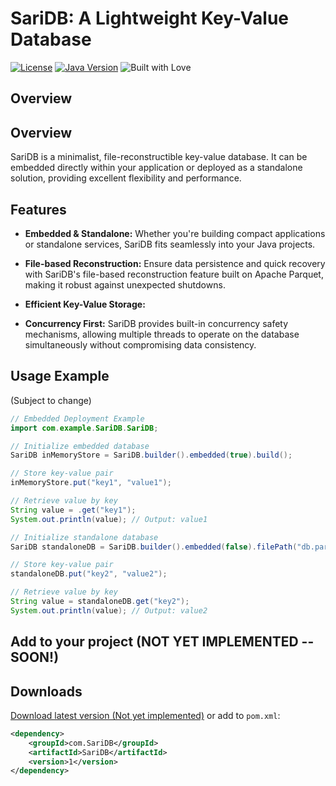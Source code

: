 # SariDB: A Lightweight Key-Value Database

[![License](https://img.shields.io/badge/License-Apache%202.0-blue.svg)](LICENSE)
[![Java Version](https://img.shields.io/badge/Java%20Version-JDK%2021%2B-blue.svg)](https://www.oracle.com/java/technologies/javase-downloads.html)
![Built with Love](https://img.shields.io/badge/Built%20with%20♥️-fdb0c0)

## Overview

## Overview

SariDB is a minimalist, file-reconstructible key-value database. It can be embedded directly within your application or deployed as a standalone solution, providing excellent flexibility and performance.

## Features

- **Embedded & Standalone:** Whether you're building compact applications or standalone services, SariDB fits seamlessly into your Java projects.

- **File-based Reconstruction:** Ensure data persistence and quick recovery with SariDB's file-based reconstruction feature built on Apache Parquet, making it robust against unexpected shutdowns.

- **Efficient Key-Value Storage:** 

- **Concurrency First:** SariDB provides built-in concurrency safety mechanisms, allowing multiple threads to operate on the database simultaneously without compromising data consistency.

## Usage Example
(Subject to change)

```java
// Embedded Deployment Example
import com.example.SariDB.SariDB;

// Initialize embedded database
SariDB inMemoryStore = SariDB.builder().embedded(true).build();

// Store key-value pair
inMemoryStore.put("key1", "value1");

// Retrieve value by key
String value = .get("key1");
System.out.println(value); // Output: value1

// Initialize standalone database
SariDB standaloneDB = SariDB.builder().embedded(false).filePath("db.parquet").build();

// Store key-value pair
standaloneDB.put("key2", "value2");

// Retrieve value by key
String value = standaloneDB.get("key2");
System.out.println(value); // Output: value2
```


## Add to your project (NOT YET IMPLEMENTED -- SOON!)
## Downloads

[Download latest version (Not yet implemented)](https://google.com) or add to `pom.xml`:

```XML
<dependency>
    <groupId>com.SariDB</groupId>
    <artifactId>SariDB</artifactId>
    <version>1</version>
</dependency>
```
